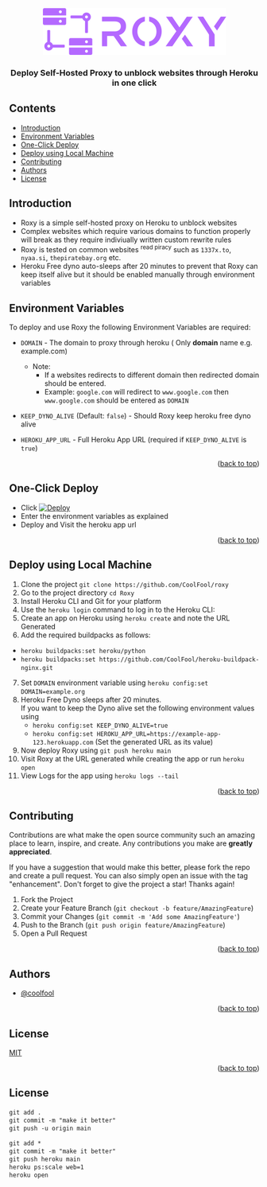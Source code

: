 <div align="center" id = "top">
  <img src="logo.png"  alt="roxy logo"/>
  <h3>Deploy Self-Hosted Proxy to unblock websites through Heroku in one click</h3> 
</div>

## Contents
- [Introduction](#introduction)
- [Environment Variables](#environment-variables)
- [One-Click Deploy](#one-click-deploy)
- [Deploy using Local Machine](#deploy-using-local-machine)
- [Contributing](#contributing)
- [Authors](#authors)
- [License](#license)

## Introduction
- Roxy is a simple self-hosted proxy on Heroku to unblock websites
- Complex websites which require various domains to function properly will break as they require indiviually written custom rewrite rules
- Roxy is tested on common websites <sup>read piracy</sup> such as `1337x.to`, `nyaa.si`, `thepiratebay.org` etc.
- Heroku Free dyno auto-sleeps after 20 minutes to prevent that Roxy can keep itself alive but it should be enabled manually through environment variables
## Environment Variables

To deploy and use Roxy the following Environment Variables are required:

- `DOMAIN` - The domain to proxy through heroku ( Only **domain** name e.g. example.com)
    - Note: 
        - If a websites redirects to different domain then redirected domain should be entered.
        - Example: `google.com` will redirect to `www.google.com` then `www.google.com` should be entered as `DOMAIN` 

- `KEEP_DYNO_ALIVE` (Default: `false`) - Should Roxy keep heroku free dyno alive 

- `HEROKU_APP_URL` - Full Heroku App URL (required if `KEEP_DYNO_ALIVE` is `true`)
<p align="right">(<a href="#top">back to top</a>)</p>

## One-Click Deploy
- Click  [![Deploy](https://www.herokucdn.com/deploy/button.svg)](https://heroku.com/deploy?template=https://github.com/coolfool/roxy)
- Enter the environment variables as explained
- Deploy and Visit the heroku app url 
<p align="right">(<a href="#top">back to top</a>)</p>


## Deploy using Local Machine

1) Clone the project `git clone https://github.com/CoolFool/roxy`
2) Go to the project directory `cd Roxy`
3) Install Heroku CLI and Git for your platform
4) Use the `heroku login` command to log in to the Heroku CLI:
5) Create an app on Heroku using `heroku create` and note the URL Generated
6) Add the required buildpacks as follows:
  - `heroku buildpacks:set heroku/python`
  - `heroku buildpacks:set https://github.com/CoolFool/heroku-buildpack-nginx.git`
7) Set `DOMAIN` environment variable using `heroku config:set DOMAIN=example.org`
8) Heroku Free Dyno sleeps after 20 minutes.<br> 
If you want to keep the Dyno alive set the following environment values using <br>
    - `heroku config:set KEEP_DYNO_ALIVE=true`
    - `heroku config:set HEROKU_APP_URL=https://example-app-123.herokuapp.com` (Set the generated URL as its value)
9) Now deploy Roxy using `git push heroku main`
10) Visit Roxy at the URL generated while creating the app or run `heroku open`
11) View Logs for the app using `heroku logs --tail`
<p align="right">(<a href="#top">back to top</a>)</p>

## Contributing

Contributions are what make the open source community such an amazing place to learn, inspire, and create. Any contributions you make are **greatly appreciated**.

If you have a suggestion that would make this better, please fork the repo and create a pull request. You can also simply open an issue with the tag "enhancement".
Don't forget to give the project a star! Thanks again!

1. Fork the Project
2. Create your Feature Branch (`git checkout -b feature/AmazingFeature`)
3. Commit your Changes (`git commit -m 'Add some AmazingFeature'`)
4. Push to the Branch (`git push origin feature/AmazingFeature`)
5. Open a Pull Request

<p align="right">(<a href="#top">back to top</a>)</p>


## Authors

- [@coolfool](https://www.github.com/coolfool)

<p align="right">(<a href="#top">back to top</a>)</p>

## License

[MIT](https://choosealicense.com/licenses/mit/)

<p align="right">(<a href="#top">back to top</a>)</p>

## License
```
git add .
git commit -m "make it better"
git push -u origin main

```

```
git add * 
git commit -m "make it better" 
git push heroku main 
heroku ps:scale web=1
heroku open

```

